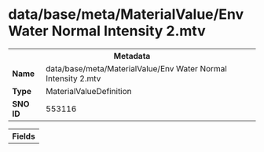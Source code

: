 <h1>data/base/meta/MaterialValue/Env Water Normal Intensity 2.mtv</h1><table><tr><th colspan="100%">Metadata</th></tr><tr><td><b>Name</b></td><td>data/base/meta/MaterialValue/Env Water Normal Intensity 2.mtv</td></tr><tr><td><b>Type</b></td><td>MaterialValueDefinition</td></tr><tr><td><b>SNO ID</b></td><td>553116</td></tr></table>

<table><tr><th colspan="100%">Fields</th></tr></table>

